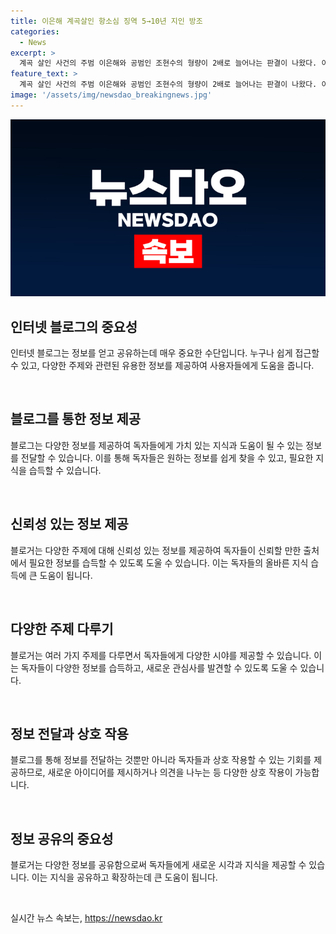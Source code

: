 ```yaml
---
title: 이은해 계곡살인 항소심 징역 5→10년 지인 방조
categories:
  - News
excerpt: >
  계곡 살인 사건의 주범 이은해와 공범인 조현수의 형량이 2배로 늘어나는 판결이 나왔다. 이은해의 남편을 살해한 혐의로 기소된 A씨는 방조 혐의로 1심에서 5년을 선고받았지만, 항소심에서 10년의 징역형을 선고받았다. 재판부는 A씨가 범행을 사전에 알고 있었음을 지적하고, 혐의를 부인하는 A씨의 주장을 인정하지 않았다. 2019년 가평군 계곡에서 벌어진 이 사건은 보험금 취득을 목적으로 계획된 살인이라는 지적도 제기됐다.
feature_text: >
  계곡 살인 사건의 주범 이은해와 공범인 조현수의 형량이 2배로 늘어나는 판결이 나왔다. 이은해의 남편을 살해한 혐의로 기소된 A씨는 방조 혐의로 1심에서 5년을 선고받았지만, 항소심에서 10년의 징역형을 선고받았다. 재판부는 A씨가 범행을 사전에 알고 있었음을 지적하고, 혐의를 부인하는 A씨의 주장을 인정하지 않았다. 2019년 가평군 계곡에서 벌어진 이 사건은 보험금 취득을 목적으로 계획된 살인이라는 지적도 제기됐다.
image: '/assets/img/newsdao_breakingnews.jpg'
---
```


<p><img src="/assets/img/newsdao_breakingnews.jpg" alt="koreaapp 속보" /></p>

<h2 data-ke-size="size26">인터넷 블로그의 중요성</h2>

<p data-ke-size="size16">인터넷 블로그는 정보를 얻고 공유하는데 매우 중요한 수단입니다. 누구나 쉽게 접근할 수 있고, 다양한 주제와 관련된 유용한 정보를 제공하여 사용자들에게 도움을 줍니다.</p>

<p data-ke-size="size16">&nbsp;</p>

<h2 data-ke-size="size26">블로그를 통한 정보 제공</h2>

<p data-ke-size="size16">블로그는 다양한 정보를 제공하여 독자들에게 가치 있는 지식과 도움이 될 수 있는 정보를 전달할 수 있습니다. 이를 통해 독자들은 원하는 정보를 쉽게 찾을 수 있고, 필요한 지식을 습득할 수 있습니다.</p>

<p data-ke-size="size16">&nbsp;</p>

<h2 data-ke-size="size26">신뢰성 있는 정보 제공</h2>

<p data-ke-size="size16">블로거는 다양한 주제에 대해 신뢰성 있는 정보를 제공하여 독자들이 신뢰할 만한 출처에서 필요한 정보를 습득할 수 있도록 도울 수 있습니다. 이는 독자들의 올바른 지식 습득에 큰 도움이 됩니다.</p>

<p data-ke-size="size16">&nbsp;</p>

<h2 data-ke-size="size26">다양한 주제 다루기</h2>

<p data-ke-size="size16">블로거는 여러 가지 주제를 다루면서 독자들에게 다양한 시야를 제공할 수 있습니다. 이는 독자들이 다양한 정보를 습득하고, 새로운 관심사를 발견할 수 있도록 도울 수 있습니다.</p>

<p data-ke-size="size16">&nbsp;</p>

<h2 data-ke-size="size26">정보 전달과 상호 작용</h2>

<p data-ke-size="size16">블로그를 통해 정보를 전달하는 것뿐만 아니라 독자들과 상호 작용할 수 있는 기회를 제공하므로, 새로운 아이디어를 제시하거나 의견을 나누는 등 다양한 상호 작용이 가능합니다.</p>

<p data-ke-size="size16">&nbsp;</p>

<h2 data-ke-size="size26">정보 공유의 중요성</h2>

<p data-ke-size="size16">블로거는 다양한 정보를 공유함으로써 독자들에게 새로운 시각과 지식을 제공할 수 있습니다. 이는 지식을 공유하고 확장하는데 큰 도움이 됩니다.</p>

<p data-ke-size="size16">&nbsp;</p>
실시간 뉴스 속보는, <a href="https://newsdao.kr" rel="dofollow">https://newsdao.kr</a>


